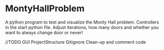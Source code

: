 # MontyHallProblem
A python program to test and visualize the Monty Hall problem. Controllers in the start python file. Adjust iterations, how many doors and whether you want to always change door or never!


//TODO
GUI
ProjectStructure
Gitignore
Clean-up and comment code
